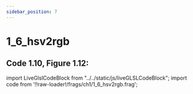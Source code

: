 ```yaml
---
sidebar_position: 7
---
```


# 1_6_hsv2rgb
## Code 1.10, Figure 1.12:  

import LiveGlslCodeBlock from "../../static/js/liveGLSLCodeBlock";
import code from '!!raw-loader!/frags/ch1/1_6_hsv2rgb.frag';

<LiveGlslCodeBlock fragName='1_6_hsv2rgb.frag' fragCode={code} />
